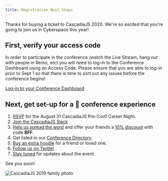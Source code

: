 ```yaml
---
title: Registration Next Steps
---
```

Thanks for buying a ticket to CascadiaJS 2020. We're so excited that you're going to join us in Cyberspace this year!

## First, verify your access code

In order to participate in the conference (watch the Live Stream, hang out with people in Remo, etc) you will need to log-in to the Conference Dashboard using an Access Code. Please ensure that you are able to log-in prior to Sept 1 so that there is time to sort out any issues before the conference begins!

<div class="cta"><a href="/home">Log-in to your Conference Dashboard</a></div>

## Next, get set-up for a 💯 conference experience

1. [RSVP](${CAREER_NIGHT_URL}) for the August 31 CascadiaJS Pre-Conf Career Night.
1. [Join the CascadiaJS Slack](${SLACK_JOIN_URL})
1. [Help us spread the word](https://2020.cascadiajs.com/email-templates#friend-or-colleague-email) and offer your friends a [10% discount](https://ti.to/event-loop/cascadiajs-2020/discount/BFF) with code **BFF**.
1. Get listed in our [Conference Directory](/directory).
1. [Buy an extra hoodie](https://stores.kotisdesign.com/cascadiajshoodie/products) for a friend or loved one.
1. [Follow us on Twitter](https://twitter.com/CascadiaJS)
1. [Stay tuned](http://eepurl.com/dPmCkT) for updates about the event.

See you soon!

![CascadiaJS 2019 family photo](/images/cjs19-family.jpg)
